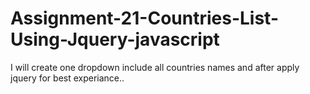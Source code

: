 # Assignment-21-Countries-List-Using-Jquery-javascript
I will create one dropdown include all countries names and after apply jquery for best experiance..
